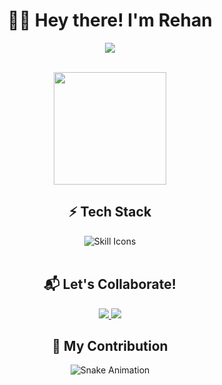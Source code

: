 <div align="center">
<h1><b>👨‍💻 Hey there! I'm Rehan</b></h1>

<!-- Animated typing text -->
<p align="center">
  <img src="https://readme-typing-svg.demolab.com?font=Fira+Code&pause=1000&color=22D3EE&center=true&width=500&lines=Full-Stack+Developer;Cloud+and+AI%2FML+Enthusiast;" />
</p>

<br>

<!-- GitHub Stats -->
<a href="https://github.com/M-Rehan0">
  <img height="180em" src="https://github-readme-stats.vercel.app/api/top-langs/?username=M-Rehan0&layout=compact&theme=radical&border_color=22D3EE" />
</a>

<br>

<!-- Tech Stack -->
## ⚡ Tech Stack
<div align="center">
  <img src="https://skillicons.dev/icons?i=java,python,js,cpp,react,html,css,aws,linux,git,mysql,flask&perline=6" alt="Skill Icons" />
</div>

<br>

<!-- Contact -->
## 📬 Let's Collaborate!
<p align="center">
  <a href="https://www.linkedin.com/in/muhammad-rehan-chaudhary/">
    <img src="https://img.shields.io/badge/LinkedIn-0077B5?style=for-the-badge&logo=linkedin&logoColor=white" />
  </a>
  <a href="mailto:muhammad.rchaudhary@outlook.com">
    <img src="https://img.shields.io/badge/Outlook-0078D4?style=for-the-badge&logo=microsoft-outlook&logoColor=white" />
  </a>
</p>

<!-- Snake Animation--->
## 🐍 My Contribution 

![Snake Animation](https://raw.githubusercontent.com/M-Rehan0/M-Rehan0/output/github-contribution-grid-snake.svg)
